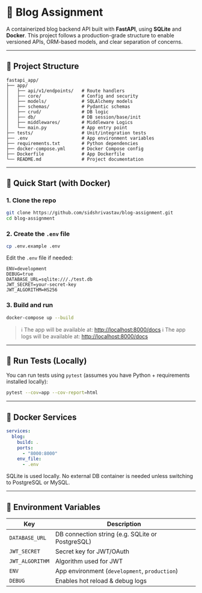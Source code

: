 # 📝 Blog Assignment

A containerized blog backend API built with **FastAPI**, using **SQLite** and **Docker**. This project follows a production-grade structure to enable versioned APIs, ORM-based models, and clear separation of concerns.

---

## 📁 Project Structure

```
fastapi_app/
├── app/
│   ├── api/v1/endpoints/   # Route handlers
│   ├── core/               # Config and security
│   ├── models/             # SQLAlchemy models
│   ├── schemas/            # Pydantic schemas
│   ├── crud/               # DB logic
│   ├── db/                 # DB session/base/init
│   ├── middlewares/        # Middleware Logics
│   └── main.py             # App entry point
├── tests/                  # Unit/integration tests
├── .env                    # App environment variables
├── requirements.txt        # Python dependencies
├── docker-compose.yml      # Docker Compose config
├── Dockerfile              # App Dockerfile
└── README.md               # Project documentation
```

---

## 🚀 Quick Start (with Docker)

### 1. Clone the repo

```bash
git clone https://github.com/sidshrivastav/blog-assignment.git
cd blog-assignment
```

### 2. Create the `.env` file

```bash
cp .env.example .env
```

Edit the `.env` file if needed:

```env
ENV=development
DEBUG=true
DATABASE_URL=sqlite:///./test.db
JWT_SECRET=your-secret-key
JWT_ALGORITHM=HS256
```

### 3. Build and run

```bash
docker-compose up --build
```

> ℹ️ The app will be available at: [http://localhost:8000/docs](http://localhost:8000/docs)
> ℹ️ The app logs will be available at: [http://localhost:8000/docs](http://localhost:8000/log-dashboard)
---

## 🧪 Run Tests (Locally)

You can run tests using `pytest` (assumes you have Python + requirements installed locally):

```bash
pytest --cov=app --cov-report=html
```

---

## 🐳 Docker Services

```yaml
services:
  blog:
    build: .
    ports:
      - "8000:8000"
    env_file:
      - .env
```

SQLite is used locally. No external DB container is needed unless switching to PostgreSQL or MySQL.

---

## 🔐 Environment Variables

Key | Description
----|-------------
`DATABASE_URL`    | DB connection string (e.g. SQLite or PostgreSQL)
`JWT_SECRET`      | Secret key for JWT/OAuth
`JWT_ALGORITHM`   | Algorithm used for JWT
`ENV`             | App environment (`development`, `production`)
`DEBUG`           | Enables hot reload & debug logs

